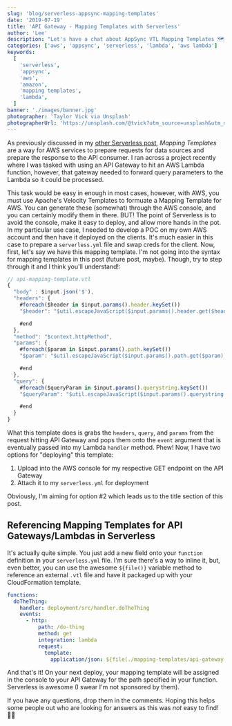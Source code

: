 ```yaml
---
slug: 'blog/serverless-appsync-mapping-templates'
date: '2019-07-19'
title: 'API Gateway - Mapping Templates with Serverless'
author: 'Lee'
description: "Let's have a chat about AppSync VTL Mapping Templates 🗺"
categories: ['aws', 'appsync', 'serverless', 'lambda', 'aws lambda']
keywords:
  [
    'serverless',
    'appsync',
    'aws',
    'amazon',
    'mapping templates',
    'lambda',
  ]
banner: './images/banner.jpg'
photographer: 'Taylor Vick via Unsplash'
photographerUrl: 'https://unsplash.com/@tvick?utm_source=unsplash&utm_medium=referral&utm_content=creditCopyText'
---
```


As previously discussed in my [other Serverless post](https://leemulvey.com/blog/AWS-AppSync-Serverless-Lambdas/), _Mapping Templates_ are a way for AWS services to prepare requests for data sources and prepare the response to the API consumer. I ran across a project recently where I was tasked with using an API Gateway to hit an AWS Lambda function, however, that gateway needed to forward query parameters to the Lambda so it could be processed.

This task would be easy in enough in most cases, however, with AWS, you must use Apache's Velocity Templates to formuate a Mapping Template for AWS. You can generate these (somewhat) through the AWS console, and you can certainly modify them in there. BUT! The point of Serverless is to avoid the console, make it easy to deploy, and allow more hands in the pot. In my particular use case, I needed to develop a POC on my own AWS account and then have it deployed on the clients. It's
much easier in this case to prepare a `serverless.yml` file and swap creds for the client. Now, first, let's say we have this mapping template. I'm not going into the syntax for mapping templates in this post (future post, maybe). Though, try to step through it and I think you'll understand!:

```js
// api-mapping-template.vtl
{
  "body" : $input.json('$'),
  "headers": {
    #foreach($header in $input.params().header.keySet())
    "$header": "$util.escapeJavaScript($input.params().header.get($header))" #if($foreach.hasNext),#end

    #end
  },
  "method": "$context.httpMethod",
  "params": {
    #foreach($param in $input.params().path.keySet())
    "$param": "$util.escapeJavaScript($input.params().path.get($param))" #if($foreach.hasNext),#end

    #end
  },
  "query": {
    #foreach($queryParam in $input.params().querystring.keySet())
    "$queryParam": "$util.escapeJavaScript($input.params().querystring.get($queryParam))" #if($foreach.hasNext),#end

    #end
  }
}
```

What this template does is grabs the `headers`, `query`, and `params` from the request hitting API Gateway and pops them onto the `event` argument that is eventually passed into my Lambda `handler` method. Phew! Now, I have two options for "deploying" this template:

1. Upload into the AWS console for my respective GET endpoint on the API Gateway
2. Attach it to my `serverless.yml` for deployment

Obviously, I'm aiming for option #2 which leads us to the title section of this post.

## Referencing Mapping Templates for API Gateways/Lambdas in Serverless

It's actually quite simple. You just add a new field onto your `function` definition in your `serverless.yml` file. I'm sure there's a way to inline it, but, even better, you can use the awesome `${file()}` variable method to reference an external `.vtl` file and have it packaged up with your CloudFormation template.

```yml
functions:
  doTheThing:
    handler: deployment/src/handler.doTheThing
    events:
      - http:
          path: /do-thing
          method: get
          integration: lambda
          request:
            template:
              application/json: ${file(./mapping-templates/api-gateway-mapping-template.vtl)}
```

And that's it! On your next deploy, your mapping template will be assigned in the console to your API Gateway for the path specified in your function. Serverless is awesome (I swear I'm not sponsored by them).

If you have any questions, drop them in the comments. Hoping this helps some people out who are looking for answers as this was _not_ easy to find! ✌🏻
